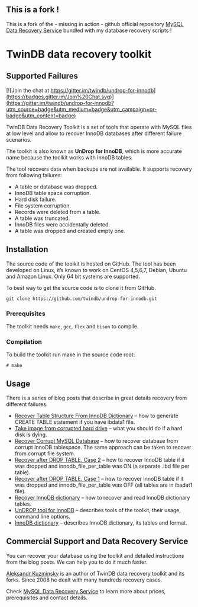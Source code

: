 ## This is a fork ! ##

This is a fork of the - missing in action - github official repository [MySQL Data Recovery Service](https://twindb.com/mysql-data-recovery/) bundled with my database recovery scripts !

# TwinDB data recovery toolkit
## Supported Failures

[![Join the chat at https://gitter.im/twindb/undrop-for-innodb](https://badges.gitter.im/Join%20Chat.svg)](https://gitter.im/twindb/undrop-for-innodb?utm_source=badge&utm_medium=badge&utm_campaign=pr-badge&utm_content=badge)

TwinDB Data Recovery Toolkit is a set of tools that operate with MySQL files at low level and allow to recover InnoDB databases after different failure scenarios.

The toolkit is also known as **UnDrop for InnoDB**, which is more accurate name because the toolkit works with InnoDB tables.

The tool recovers data when backups are not available. It supports recovery from following failures:

- A table or database was dropped.
- InnoDB table space corruption.
- Hard disk failure.
- File system corruption.
- Records were deleted from a table.
- A table was truncated.
- InnoDB files were accidentally deleted.
- A table was dropped and created empty one.

## Installation

The source code of the toolkit is hosted on GitHub. The tool has been developed on Linux, it’s known to work on CentOS 4,5,6,7, Debian, Ubuntu and Amazon Linux. Only 64 bit systems are supported.

To best way to get the source code is to clone it from GitHub.
```
git clone https://github.com/twindb/undrop-for-innodb.git
```

### Prerequisites

The toolkit needs `make`, `gcc`, `flex` and `bison` to compile.

### Compilation

To build the toolkit run make in the source code root:
```
# make
```
## Usage
There is a series of blog posts that describe in great details recovery from different failures.

 * [Recover Table Structure From InnoDB Dictionary](https://twindb.com/recover-table-structure-from-innodb-dictionary/) – how to generate CREATE TABLE statement if you have ibdata1 file.
 * [Take image from corrupted hard drive](https://twindb.com/take-image-from-corrupted-hard-drive/) – what you should do if a hard disk is dying.
 * [Recover Corrupt MySQL Database](https://twindb.com/recover-corrupt-mysql-database/) – how to recover database from corrupt InnoDB tablespace. The same approach can be taken to recover from corrupt file system.
 * [Recover after DROP TABLE. Case 2](https://twindb.com/recover-after-drop-table-innodb_file_per_table-on/) – how to recover InnoDB table if it was dropped and innodb_file_per_table was ON (a separate .ibd file per table).
 * [Recover after DROP TABLE. Case 1](https://twindb.com/recover-innodb-table-after-drop-table-innodb/) – how to recover InnoDB table if it was dropped and innodb_file_per_table was OFF (all tables are in ibadat1 file).
 * [Recover InnoDB dictionary](https://twindb.com/how-to-recover-innodb-dictionary/) – how to recover and read InnoDB dictionary tables.
 * [UnDROP tool for InnoDB](https://twindb.com/undrop-tool-for-innodb/) – describes tools of the toolkit, their usage, command line options.
 * [InnoDB dictionary](https://twindb.com/innodb-dictionary/) – describes InnoDB dictionary, its tables and format.

## Commercial Support and Data Recovery Service

You can recover your database using the toolkit and detailed instructions from the blog posts. 
We can help you to do it much faster.

[Aleksandr Kuzminsky](https://www.linkedin.com/in/akuzminsky) is an author of TwinDB data recovery toolkit and its forks. 
Since 2008 he dealt with many hundreds recovery cases.

Check [MySQL Data Recovery Service](https://twindb.com/mysql-data-recovery/) to learn more about prices, prerequisites and contact details.